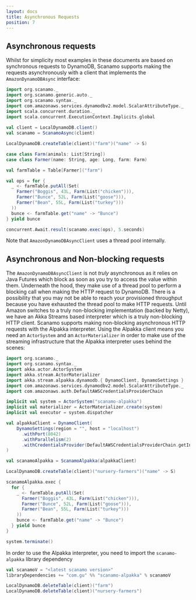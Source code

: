 ```yaml
---
layout: docs
title: Asynchronous Requests
position: 7
---
```


## Asynchronous requests
 
Whilst for simplicity most examples in these documents are based on synchronous
requests to DynamoDB, Scanamo supports making the requests asynchronously with
a client that implements the `AmazonDynamoDBAsync` interface:

```scala mdoc:silent
import org.scanamo._
import org.scanamo.generic.auto._
import org.scanamo.syntax._
import com.amazonaws.services.dynamodbv2.model.ScalarAttributeType._
import scala.concurrent.duration._
import scala.concurrent.ExecutionContext.Implicits.global
 
val client = LocalDynamoDB.client()
val scanamo = ScanamoAsync(client)

LocalDynamoDB.createTable(client)("farm")("name" -> S)

case class Farm(animals: List[String])
case class Farmer(name: String, age: Long, farm: Farm)

val farmTable = Table[Farmer]("farm")

val ops = for {
  _ <- farmTable.putAll(Set(
    Farmer("Boggis", 43L, Farm(List("chicken"))),
    Farmer("Bunce", 52L, Farm(List("goose"))),
    Farmer("Bean", 55L, Farm(List("turkey")))
  ))
  bunce <- farmTable.get("name" -> "Bunce")
} yield bunce
```
```scala mdoc
concurrent.Await.result(scanamo.exec(ops), 5.seconds)
```

Note that `AmazonDynamoDBAsyncClient` uses a thread pool internally.

## Asynchronous and Non-blocking requests
The `AmazonDynamoDBAsyncClient` is not *truly* asynchronous as it relies on 
Java Futures which block as soon as you try to access the value within them. 
Underneath the hood, they make use of a thread pool to perform a blocking call
when making the HTTP request to DynamoDB. There is a possibility that you may
not be able to reach your provisioned throughput because you have exhausted 
the thread pool to make HTTP requests. Until Amazon switches to a truly 
non-blocking implementation (backed by Netty), we have an Akka Streams based
interpreter which is a truly non-blocking HTTP client. Scanamo supports 
making non-blocking asynchronous HTTP requests with the Alpakka interpreter. 
Using the Alpakka client means you need an `ActorSystem` and an 
`ActorMaterializer` in order to make use of the streaming infrastructure
that the Alpakka interpreter uses behind the scenes:

```scala mdoc:silent
import org.scanamo._
import org.scanamo.syntax._
import akka.actor.ActorSystem
import akka.stream.ActorMaterializer
import akka.stream.alpakka.dynamodb.{ DynamoClient, DynamoSettings }
import com.amazonaws.services.dynamodbv2.model.ScalarAttributeType._
import com.amazonaws.auth.DefaultAWSCredentialsProviderChain

implicit val system = ActorSystem("scanamo-alpakka")
implicit val materializer = ActorMaterializer.create(system)
implicit val executor = system.dispatcher

val alpakkaClient = DynamoClient(
    DynamoSettings(region = "", host = "localhost")
      .withPort(8042)
      .withParallelism(2)
      .withCredentialsProvider(DefaultAWSCredentialsProviderChain.getInstance)
)

val scanamoAlpakka = ScanamoAlpakka(alpakkaClient)

LocalDynamoDB.createTable(client)("nursery-farmers")("name" -> S)

scanamoAlpakka.exec {
  for {
    _ <- farmTable.putAll(Set(
      Farmer("Boggis", 43L, Farm(List("chicken"))),
      Farmer("Bunce", 52L, Farm(List("goose"))),
      Farmer("Bean", 55L, Farm(List("turkey")))
    ))
    bunce <- farmTable.get("name" -> "Bunce")
  } yield bunce
}

system.terminate()
```

In order to use the Alpakka interpreter, you need to import the `scanamo-alpakka` library dependency
```sbt
val scanamoV = "<latest scanamo version>"
libraryDependencies += "com.gu" %% "scanamo-alpakka" % scanamoV
```

```scala mdoc:invisible
LocalDynamoDB.deleteTable(client)("farm")
LocalDynamoDB.deleteTable(client)("nursery-farmers")
```